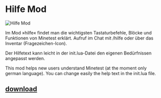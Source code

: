 # Hilfe Mod
![Hilfe Mod](https://github.com/mmmsued/hilfe)

Im Mod »hilfe« findet man die wichtigsten Tastaturbefehle, Blöcke und Funktionen von Minetest erklärt. Aufruf im Chat mit /hilfe oder über das Inventar (Fragezeichen-Icon).

Der Hilfetext kann leicht in der init.lua-Datei den eigenen Bedürfnissen angepasst werden.

This mod helps new users understand Minetest (at the moment only german language). You can change easily the help text in the init.lua file.
## [download](https://github.com/mmmsued/hilfe)
